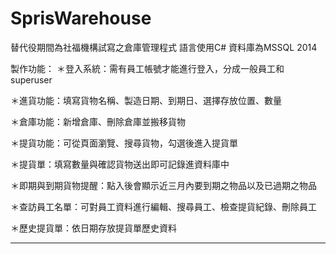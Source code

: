 # SprisWarehouse
替代役期間為社福機構試寫之倉庫管理程式
語言使用C# 資料庫為MSSQL 2014

製作功能：
＊登入系統：需有員工帳號才能進行登入，分成一般員工和superuser

＊進貨功能：填寫貨物名稱、製造日期、到期日、選擇存放位置、數量

＊倉庫功能：新增倉庫、刪除倉庫並搬移貨物

＊提貨功能：可從頁面瀏覽、搜尋貨物，勾選後進入提貨單

  ＊提貨單：填寫數量與確認貨物送出即可記錄進資料庫中

＊即期與到期貨物提醒：點入後會顯示近三月內要到期之物品以及已過期之物品

＊查訪員工名單：可對員工資料進行編輯、搜尋員工、檢查提貨紀錄、刪除員工

＊歷史提貨單：依日期存放提貨單歷史資料

-----------------------------------------------------------------------------------------------------------------------------


